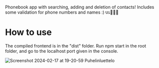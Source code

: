Phonebook app with searching, adding and deletion of contacts!
Includes some validation for phone numbers and names :) 📞📞📞📱📱📱

# How to use

The compiled frontend is in the "dist" folder. Run npm start in the root folder,
and go to the localhost port given in the console.
 

![Screenshot 2024-02-17 at 19-20-59 Puhelinluettelo](https://github.com/MiroMuro/puhelinluettelo/assets/95426094/c6d270af-f70a-4b9f-9ab9-53d70d342818)
